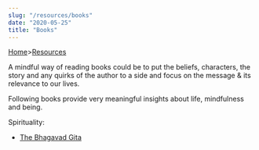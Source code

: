 ```yaml
---
slug: "/resources/books"
date: "2020-05-25"
title: "Books"
---
```

[Home](/)>[Resources](/resources)

A mindful way of reading books could be to put the beliefs, characters, the story and any quirks of the author to a side and focus on the message & its relevance to our lives. 

Following books provide very meaningful insights about life, mindfulness and being. 

Spirituality:

* [The Bhagavad Gita](/resources/books/the-bhagavad-gita)